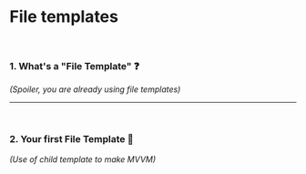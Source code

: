 # File templates

<br>

### 1. What's a "File Template" ❓

*(Spoiler, you are already using file templates)*

-----

<br>

### 2. Your first File Template 👶

*(Use of child template to make MVVM)*

